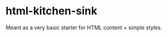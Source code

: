 html-kitchen-sink
=================

Meant as a very basic starter for HTML content + simple styles.
